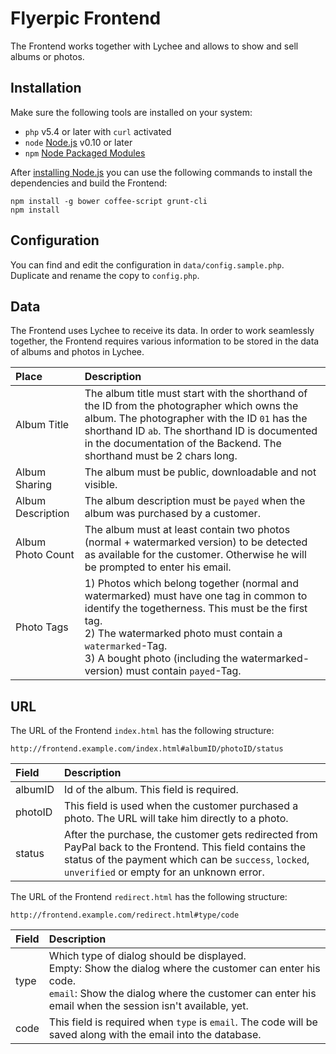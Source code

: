 # Flyerpic Frontend

The Frontend works together with Lychee and allows to show and sell albums or photos.

## Installation

Make sure the following tools are installed on your system:

- `php` v5.4 or later with `curl` activated
- `node` [Node.js](http://nodejs.org) v0.10 or later
- `npm` [Node Packaged Modules](https://www.npmjs.org)

After [installing Node.js](http://nodejs.org) you can use the following commands to install the dependencies and build the Frontend:

	npm install -g bower coffee-script grunt-cli
	npm install
	
## Configuration

You can find and edit the configuration in `data/config.sample.php`. Duplicate and rename the copy to `config.php`.

## Data

The Frontend uses Lychee to receive its data. In order to work seamlessly together, the Frontend requires various information to be stored in the data of albums and photos in Lychee.

| Place | Description |
|:-----------|:------------|
| Album Title | The album title must start with the shorthand of the ID from the photographer which owns the album. The photographer with the ID `01` has the shorthand ID `ab`. The shorthand ID is documented in the documentation of the Backend. The shorthand must be 2 chars long. |
| Album Sharing | The album must be public, downloadable and not visible. |
| Album Description | The album description must be `payed` when the album was purchased by a customer. |
| Album Photo Count | The album must at least contain two photos (normal + watermarked version) to be detected as available for the customer. Otherwise he will be prompted to enter his email. |
| Photo Tags | 1) Photos which belong together (normal and watermarked) must have one tag in common to identify the togetherness. This must be the first tag.<br> 2) The watermarked photo must contain a `watermarked`-Tag.<br> 3) A bought photo (including the watermarked-version) must contain `payed`-Tag. |

## URL

The URL of the Frontend `index.html` has the following structure:

	http://frontend.example.com/index.html#albumID/photoID/status
	
| Field | Description |
|:-----------|:------------|
| albumID | Id of the album. This field is required. |
| photoID | This field is used when the customer purchased a photo. The URL will take him directly to a photo. |
| status | After the purchase, the customer gets redirected from PayPal back to the Frontend. This field contains the status of the payment which can be `success`, `locked`, `unverified` or empty for an unknown error. |

The URL of the Frontend `redirect.html` has the following structure:

	http://frontend.example.com/redirect.html#type/code
	
| Field | Description |
|:-----------|:------------|
| type | Which type of dialog should be displayed.<br>Empty: Show the dialog where the customer can enter his code.<br>`email`: Show the dialog where the customer can enter his email when the session isn't available, yet. |
| code | This field is required when `type` is `email`. The code will be saved along with the email into the database. |